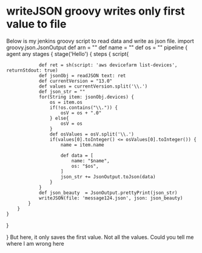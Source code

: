 
# writeJSON groovy writes only first value to file

Below is my jenkins groovy script to read data and write as json file.
import groovy.json.JsonOutput
def arn = ""
def name = ""
def os = ""
pipeline {
    agent any
stages {
    stage('Hello') {
        steps {
            script{

                def ret = sh(script: 'aws devicefarm list-devices', returnStdout: true)
                def jsonObj = readJSON text: ret
                def currentVersion = "13.0"
                def values = currentVersion.split('\\.')
                def json_str = ""
                for(String item: jsonObj.devices) {
                    os = item.os
                    if(!os.contains("\\.")) {
                        osV = os + ".0"
                    } else{
                        osV = os
                    }
                    def osValues = osV.split('\\.')
                    if(values[0].toInteger() <= osValues[0].toInteger()) {
                        name = item.name

                        def data = [
                            name: "$name",
                            os: "$os",
                        ]
                        json_str += JsonOutput.toJson(data)  
                    }
                }
                def json_beauty  = JsonOutput.prettyPrint(json_str)
                writeJSON(file: 'message124.json', json: json_beauty)
            }
        }
    }
}

}
But here, it only saves the first value. Not all the values. Could you tell me where I am wrong here

        
